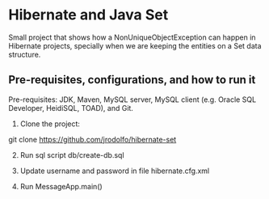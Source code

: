 # Hibernate and Java Set 

Small project that shows how a NonUniqueObjectException can happen in Hibernate
projects, specially when we are keeping the entities on a Set data structure.

## Pre-requisites, configurations, and how to run it

Pre-requisites: JDK, Maven, MySQL server, MySQL client (e.g. Oracle SQL Developer, HeidiSQL, TOAD), and Git.

1) Clone the project:

git clone https://github.com/jrodolfo/hibernate-set

2) Run sql script db/create-db.sql

3) Update username and password in file hibernate.cfg.xml

4) Run MessageApp.main()
